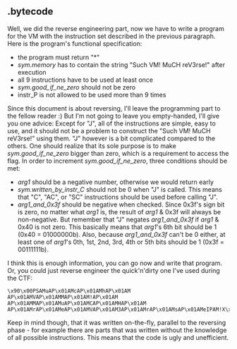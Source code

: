 .bytecode
---------

Well, we did the reverse engineering part, now we have to write a program for
the VM with the instruction set described in the previous paragraph. Here is
the program's functional specification:

- the program must return "*"
- *sym.memory* has to contain the string "Such VM! MuCH reV3rse!" after
  execution
- all 9 instructions have to be used at least once
- *sym.good_if_ne_zero* should not be zero
- instr_P is not allowed to be used more than 9 times

Since this document is about reversing, I'll leave the programming part to the
fellow reader :) But I'm not going to leave you empty-handed, I'll give you one
advice: Except for "J", all of the instructions are simple, easy to use, and it
should not be a problem to construct the "Such VM! MuCH reV3rse!" using them.
"J" however is a bit complicated compared to the others. One should realize that
its sole purpose is to make *sym.good_if_ne_zero* bigger than zero, which is a
requirement to access the flag. In order to increment *sym.good_if_ne_zero*,
three conditions should be met:

- *arg1* should be a negative number, otherwise we would return early
- *sym.written_by_instr_C* should not be 0 when "J" is called. This means that
  "C", "AC", or "SC" instructions should be used before calling "J".
- *arg1_and_0x3f* should be negative when checked. Since 0x3f's sign bit is
  zero, no matter what *arg1* is, the result of *arg1* & 0x3f will always be
  non-negative. But remember that "J" negates *arg1_and_0x3f* if *arg1* & 0x40
  is not zero. This basically means that *arg1*'s 6th bit should be 1
  (0x40 = 01000000b). Also, because *arg1_and_0x3f* can't be 0 either, at least
  one of *arg1*'s 0th, 1st, 2nd, 3rd, 4th or 5th bits should be 1 (0x3f =
  00111111b).

I think this is enough information, you can go now and write that program. Or,
you could just reverse engineer the quick'n'dirty one I've used during the CTF:

```
\x90\x00PSAMuAP\x01AMcAP\x01AMhAP\x01AM AP\x01AMVAP\x01AMMAP\x01AM!AP\x01AM AP\x01AMMAP\x01AMuAP\x01AMCAP\x01AMHAP\x01AM AP\x01AMrAP\x01AMeAP\x01AMVAP\x01AM3AP\x01AMrAP\x01AMsAP\x01AMeIPAM!X\x00CAJ\xc1SC\x00DCR*
```

Keep in mind though, that it was written on-the-fly, parallel to the reversing
phase - for example there are parts that was written without the knowledge of
all possible instructions. This means that the code is ugly and unefficient.
